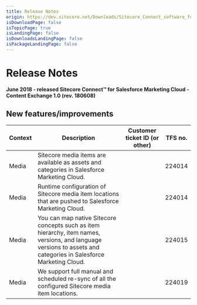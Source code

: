 ```yaml
---
title: Release Notes
origin: https://dev.sitecore.net/Downloads/Sitecore_Connect_software_for_Salesforce_Marketing_Cloud/1x/Sitecore_Connect_software_for_Salesforce_Marketing_Cloud_10/Release_Notes__CE
isDownloadPage: false
isTopicPage: true
isLandingPage: false
isDownloadsLandingPage: false
isPackageLandingPage: false
---
```


# Release Notes

**June 2018 - released Sitecore Connect™ for Salesforce Marketing Cloud - Content Exchange 1.0 (rev. 180608)**

## New features/improvements

 | Context | Description | Customer ticket ID (or other) | TFS no. |
 | --- | --- | --- | --- |
 | ​​Media | Sitecore media items are available as assets and categories in Salesforce Marketing Cloud. |  | 224014 |
 | Media | Runtime configuration of Sitecore media item locations that are pushed to Salesforce Marketing Cloud. |  | 224014 |
 | Media | You can map native Sitecore concepts such as item hierarchy, item names, versions, and language versions to assets and categories in Salesforce Marketing Cloud. |  | 224015 |
 | Media | We support full manual and scheduled re-sync of all the configured Sitecore media item locations. |  | 224019 |